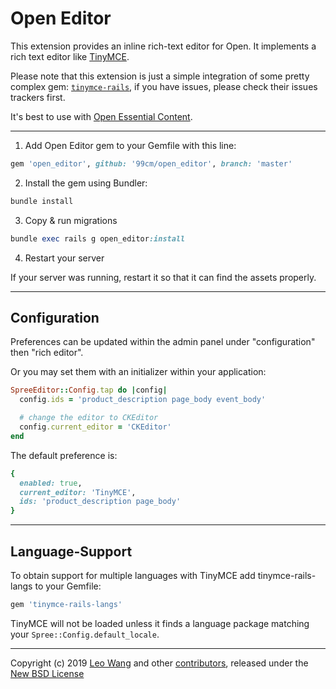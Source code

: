 # Open Editor

This extension provides an inline rich-text editor for Open. It implements a rich text editor like [TinyMCE][1].

Please note that this extension is just a simple integration of some pretty complex gem: [`tinymce-rails`][2], if you have issues, please check their issues trackers first.

It's best to use with [Open Essential Content][3]. 

---

1. Add Open Editor gem to your Gemfile with this line:
  ```ruby
  gem 'open_editor', github: '99cm/open_editor', branch: 'master'
  ```

2. Install the gem using Bundler:
  ```ruby
  bundle install
  ```

3. Copy & run migrations
  ```ruby
  bundle exec rails g open_editor:install
  ```

4. Restart your server

  If your server was running, restart it so that it can find the assets properly.

---

## Configuration

Preferences can be updated within the admin panel under "configuration" then "rich editor".

Or you may set them with an initializer within your application:

```ruby
SpreeEditor::Config.tap do |config|
  config.ids = 'product_description page_body event_body'

  # change the editor to CKEditor
  config.current_editor = 'CKEditor'
end
```

The default preference is:

```ruby
{
  enabled: true,
  current_editor: 'TinyMCE',
  ids: 'product_description page_body'
}
```

---

## Language-Support

To obtain support for multiple languages with TinyMCE add tinymce-rails-langs to your Gemfile:

```ruby
gem 'tinymce-rails-langs'
```

TinyMCE will not be loaded unless it finds a language package matching your `Spree::Config.default_locale`.

---

Copyright (c) 2019 [Leo Wang][4] and other [contributors][5], released under the [New BSD License][6]

[1]: http://www.tinymce.com
[2]: https://github.com/spohlenz/tinymce-rails
[3]: https://github.com/99cm/open_essential-content
[4]: https://github.com/99cm
[5]: https://github.com/99cm/open_editor/graphs/contributors
[6]: https://github.com/99cm/open_editor/blob/master/LICENSE.md